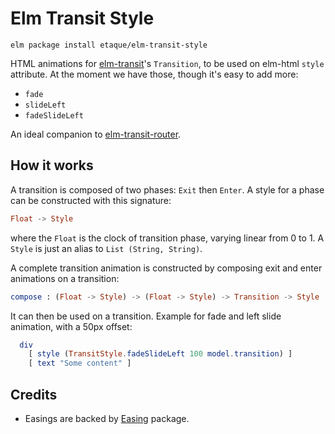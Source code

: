 # Elm Transit Style

    elm package install etaque/elm-transit-style

HTML animations for [elm-transit](http://package.elm-lang.org/packages/etaque/elm-transit/latest)'s `Transition`, to be used on elm-html `style` attribute. At the moment we have those, though it's easy to add more:

* `fade`
* `slideLeft`
* `fadeSlideLeft`

An ideal companion to [elm-transit-router](http://package.elm-lang.org/packages/etaque/elm-transit-router/latest).

## How it works

A transition is composed of two phases: `Exit` then `Enter`. A style for a phase can be constructed with this signature:

```elm
Float -> Style
```

where the `Float` is the clock of transition phase, varying linear from 0 to 1. A `Style` is just an alias to `List (String, String)`.

A complete transition animation is constructed by composing exit and enter animations on a transition:

```elm
compose : (Float -> Style) -> (Float -> Style) -> Transition -> Style
```

It can then be used on a transition. Example for fade and left slide animation, with a 50px offset:

```elm
  div
    [ style (TransitStyle.fadeSlideLeft 100 model.transition) ]
    [ text "Some content" ]
```

## Credits

* Easings are backed by [Easing](http://package.elm-lang.org/packages/Dandandan/Easing/latest) package.
